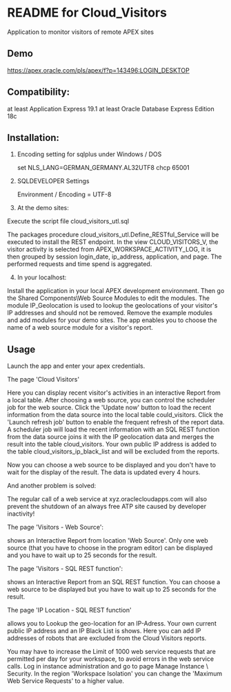 # README for Cloud_Visitors
Application to monitor visitors of remote APEX sites

## Demo
https://apex.oracle.com/pls/apex/f?p=143496:LOGIN_DESKTOP

## Compatibility:
at least Application Express 19.1
at least Oracle Database Express Edition 18c

## Installation:
1. Encoding setting for sqlplus under Windows / DOS

	set NLS_LANG=GERMAN_GERMANY.AL32UTF8 
	chcp 65001

2. SQLDEVELOPER Settings

	Environment / Encoding = UTF-8

3. At the demo sites:

Execute the script file cloud_visitors_utl.sql

The packages procedure cloud_visitors_utl.Define_RESTful_Service will be executed to install the REST endpoint.
In the view CLOUD_VISITORS_V, the visitor activity is selected from APEX_WORKSPACE_ACTIVITY_LOG, it is then grouped by session login_date, ip_address, application, and page. The performed requests and time spend is aggregated.

4. In your localhost:

Install the application in your local APEX development environment. Then go the Shared Components\Web Source Modules to edit the modules. The module IP_Geolocation is used to lookup the geolocations of your visitor's IP addresses and should not be removed. Remove the example modules and add modules for your demo sites.
The app enables you to choose the name of a web source module for a visitor's report.

## Usage
Launch the app and enter your apex credentials.

The page 'Cloud Visitors'

Here you can display recent visitor's activities in an interactive Report from a local table.
After choosing a web source, you can control the scheduler job for the web source.
Click the 'Update now' button to load the recent information from the data source into the local table could_visitors.
Click the 'Launch refresh job' button to enable the frequent refresh of the report data.
A scheduler job will load the recent information with an SQL REST function from the data source joins it with the IP geolocation data and merges the result into the table cloud_visitors. Your own public IP address is added to the table cloud_visitors_ip_black_list and will be excluded from the reports.

Now you can choose a web source to be displayed and you don't have to wait for the display of the result. The data is updated every 4 hours.

And another problem is solved: 

The regular call of a web service at xyz.oraclecloudapps.com will also prevent the shutdown of an always free ATP site caused by developer inactivity!

The page 'Visitors - Web Source':

shows an Interactive Report from location 'Web Source'. Only one web source (that you have to choose in the program editor) can be displayed and you have to wait up to 25 seconds for the result.

The page 'Visitors - SQL REST function':

shows an Interactive Report from an SQL REST function. You can choose a web source to be displayed but you have to wait up to 25 seconds for the result.

The page 'IP Location - SQL REST function' 

allows you to Lookup the geo-location for an IP-Adress. Your own current public IP address and an IP Black List is shows. Here you can add IP addresses of robots that are excluded from the Cloud Visitors reports.

You may have to increase the Limit of 1000 web service requests that are permitted per day for your workspace, to avoid errors in the web service calls. Log in instance administration and go to page Manage Instance \ Security. In the region 'Workspace Isolation' you can change the 'Maximum Web Service Requests' to a higher value.
